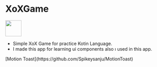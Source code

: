 # XoXGame
 <p>
<img src="https://img.icons8.com/external-lineal-color-zulfa-mahendra/48/000000/external-tic-tac-toe-halloween-activities-lineal-color-zulfa-mahendra.png" width="50" height="50">
</p>
<ul>
  <li>Simple XoX Game for practice Kotin Language. </li>
  <li>I made this app for learning ui components also ı used  in this app.</li>
</ul>
<https://github.com/Spikeysanju/MotionToast>
[Motion Toast](https://github.com/Spikeysanju/MotionToast)

